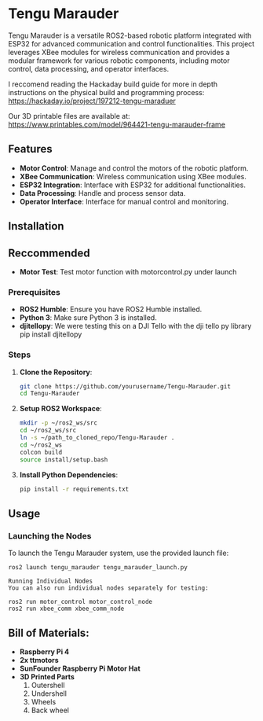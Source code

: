 # Tengu Marauder

Tengu Marauder is a versatile ROS2-based robotic platform integrated with ESP32 for advanced communication and control functionalities. This project leverages XBee modules for wireless communication and provides a modular framework for various robotic components, including motor control, data processing, and operator interfaces.

I reccomend reading the Hackaday build guide for more in depth instructions on the physical build and programming process: https://hackaday.io/project/197212-tengu-maraduer 

Our 3D printable files are available at: https://www.printables.com/model/964421-tengu-marauder-frame

## Features
- **Motor Control**: Manage and control the motors of the robotic platform.
- **XBee Communication**: Wireless communication using XBee modules.
- **ESP32 Integration**: Interface with ESP32 for additional functionalities.
- **Data Processing**: Handle and process sensor data.
- **Operator Interface**: Interface for manual control and monitoring.

## Installation

## Reccommended
- **Motor Test**: Test motor function with motorcontrol.py under launch

### Prerequisites
- **ROS2 Humble**: Ensure you have ROS2 Humble installed.
- **Python 3**: Make sure Python 3 is installed.
- **djitellopy**: We were testing this on a DJI Tello with the dji tello py library pip install djitellopy

### Steps
1. **Clone the Repository**:
    ```bash
    git clone https://github.com/yourusername/Tengu-Marauder.git
    cd Tengu-Marauder
    ```

2. **Setup ROS2 Workspace**:
    ```bash
    mkdir -p ~/ros2_ws/src
    cd ~/ros2_ws/src
    ln -s ~/path_to_cloned_repo/Tengu-Marauder .
    cd ~/ros2_ws
    colcon build
    source install/setup.bash
    ```

3. **Install Python Dependencies**:
    ```bash
    pip install -r requirements.txt
    ```

## Usage

### Launching the Nodes
To launch the Tengu Marauder system, use the provided launch file:
```bash;
ros2 launch tengu_marauder tengu_marauder_launch.py

Running Individual Nodes
You can also run individual nodes separately for testing:

ros2 run motor_control motor_control_node
ros2 run xbee_comm xbee_comm_node
```

## Bill of Materials:
- **Raspberry Pi 4**
- **2x ttmotors**
- **SunFounder Raspberry Pi Motor Hat**
- **3D Printed Parts**
    1. Outershell
    2. Undershell
    3. Wheels
    4. Back wheel




